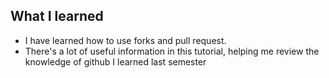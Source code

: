 ## What I learned

-   I have learned how to use forks and pull request.
-   There's a lot of useful information in this tutorial, helping me review the knowledge of github I learned last semester
